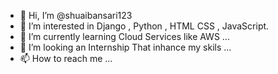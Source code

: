 - 👋 Hi, I’m @shuaibansari123
- 👀 I’m interested in Django , Python , HTML CSS , JavaScript.
- 🌱 I’m currently learning Cloud Services like AWS ...
- 💞️ I’m looking an Internship That inhance my skils ...
- 📫 How to reach me ...

<!---
shuaibansari123/shuaibansari123 is a ✨ special ✨ repository because its `README.md` (this file) appears on your GitHub profile.
You can click the Preview link to take a look at your changes.
--->
